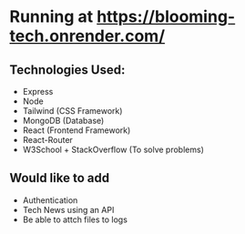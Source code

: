 # Running at https://blooming-tech.onrender.com/

## Technologies Used:

- Express
- Node
- Tailwind (CSS Framework)
- MongoDB (Database)
- React (Frontend Framework)
- React-Router
- W3School + StackOverflow (To solve problems)

## Would like to add

- Authentication
- Tech News using an API
- Be able to attch files to logs
